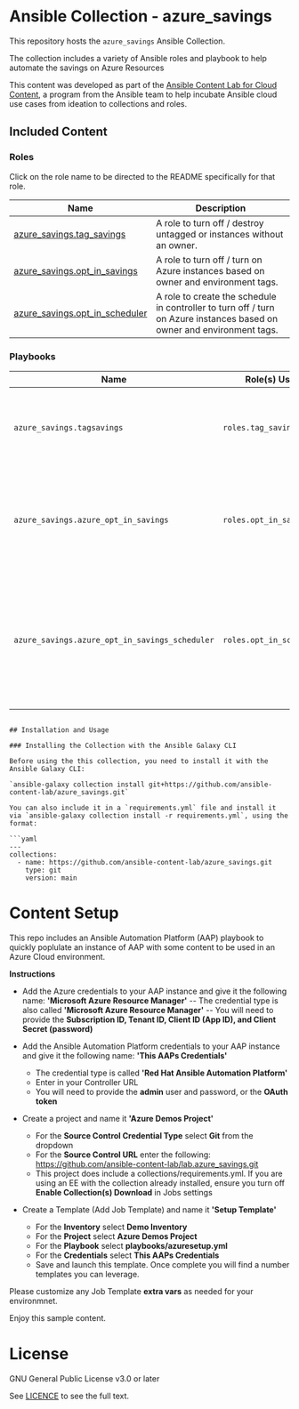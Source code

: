 # Ansible Collection - azure_savings

This repository hosts the `azure_savings` Ansible Collection.

The collection includes a variety of Ansible roles and playbook to help automate the savings on Azure Resources

This content was developed as part of the [Ansible Content Lab for Cloud Content](https://ansible-content-lab.github.io/), a program from the Ansible team to help incubate Ansible cloud use cases from ideation to collections and roles.

## Included Content

<!--start collection content-->
### Roles

Click on the role name to be directed to the README specifically for that role.

| Name                                                                                                                                                          | Description                                                                                                                               |
|---------------------------------------------------------------------------------------------------------------------------------------------------------------|-------------------------------------------------------------------------------------------------------------------------------------------|
| [azure_savings.tag_savings](https://github.com/ansible-content-lab/azure_savings/blob/main/roles/tag_savings/README.md)   | A role to turn off / destroy untagged or instances without an owner.|
| [azure_savings.opt_in_savings](https://github.com/ansible-content-lab/azure_savings/blob/main/roles/opt_in_savings/README.md)   | A role to turn off / turn on Azure instances based on owner and environment tags.|
| [azure_savings.opt_in_scheduler](https://github.com/ansible-content-lab/azure_savings/blob/main/roles/opt_in_scheduler/README.md)   | A role to create the schedule in controller to turn off / turn on Azure instances based on owner and environment tags.|

### Playbooks

| Name                                    | Role(s) Used                           | Description                                                                                                                 |
|-----------------------------------------|----------------------------------------|-----------------------------------------------------------------------------------------------------------------------------|
| `azure_savings.tagsavings`     | `roles.tag_savings`  | A playbook to turn off / destroy untagged or instances without an owner.                                    |
| `azure_savings.azure_opt_in_savings`     | `roles.opt_in_savings`  | A playbook to turn off / turn on Azure instances based on owner and environment tags                                    |
| `azure_savings.azure_opt_in_savings_scheduler`     | `roles.opt_in_scheduler`  | A playbook to create a schedule in controller to turn off / turn on Azure instances based on owner and environment tags                                    |
<!--end collection content-->

```

## Installation and Usage

### Installing the Collection with the Ansible Galaxy CLI

Before using the this collection, you need to install it with the Ansible Galaxy CLI:

`ansible-galaxy collection install git+https://github.com/ansible-content-lab/azure_savings.git`

You can also include it in a `requirements.yml` file and install it via `ansible-galaxy collection install -r requirements.yml`, using the format:

```yaml
---
collections:
  - name: https://github.com/ansible-content-lab/azure_savings.git
    type: git
    version: main
```

# Content Setup

This repo includes an Ansible Automation Platform (AAP) playbook to quickly poplulate an instance of AAP with some content to be used in an Azure Cloud environment.


**Instructions**

- Add the Azure credentials to your AAP instance and give it the following name: **'Microsoft Azure Resource Manager'**
-- The credential type is also called **'Microsoft Azure Resource Manager'**
-- You will need to provide the **Subscription ID, Tenant ID, Client ID (App ID), and Client Secret (password)**

- Add the Ansible Automation Platform credentials to your AAP instance and give it the following name: **'This AAPs Credentials'**
  - The credential type is called **'Red Hat Ansible Automation Platform'**
  - Enter in your Controller URL
  - You will need to provide the **admin** user and password, or the **OAuth token**

- Create a project and name it **'Azure Demos Project'**
  - For the **Source Control Credential Type** select **Git** from the dropdown
  - For the **Source Control URL** enter the following:  https://github.com/ansible-content-lab/lab.azure_savings.git
  - This project does include a collections/requirements.yml. If you are using an EE with the collection already installed, ensure you turn off **Enable Collection(s) Download** in Jobs settings

- Create a Template (Add Job Template) and name it **'Setup Template'**
  - For the **Inventory** select **Demo Inventory**
  - For the **Project** select **Azure Demos Project**
  - For the **Playbook** select **playbooks/azuresetup.yml**
  - For the **Credentials** select **This AAPs Credentials**
  - Save and launch this template.  Once complete you will find a number templates you can leverage.

Please customize any Job Template **extra vars** as needed for your environmnet.

Enjoy this sample content.


# License
GNU General Public License v3.0 or later

See [LICENCE](https://github.com/ansible-content-lab/lab.aws_roles/blob/main/LICENSE) to see the full text.
